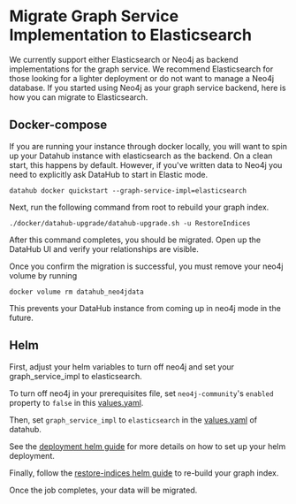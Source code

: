 # Migrate Graph Service Implementation to Elasticsearch

We currently support either Elasticsearch or Neo4j as backend implementations for the graph service. We recommend
Elasticsearch for those looking for a lighter deployment or do not want to manage a Neo4j database.
If you started using Neo4j as your graph service backend, here is how you can migrate to Elasticsearch.

## Docker-compose

If you are running your instance through docker locally, you will want to spin up your Datahub instance with
elasticsearch as the backend. On a clean start, this happens by default. However, if you've written data to
Neo4j you need to explicitly ask DataHub to start in Elastic mode.

```aidl
datahub docker quickstart --graph-service-impl=elasticsearch
```

Next, run the following command from root to rebuild your graph index.

```
./docker/datahub-upgrade/datahub-upgrade.sh -u RestoreIndices
```

After this command completes, you should be migrated. Open up the DataHub UI and verify your relationships are
visible.

Once you confirm the migration is successful, you must remove your neo4j volume by running

```aidl
docker volume rm datahub_neo4jdata
```

This prevents your DataHub instance from coming up in neo4j mode in the future.

## Helm

First, adjust your helm variables to turn off neo4j and set your graph_service_impl to elasticsearch.

To turn off neo4j in your prerequisites file, set `neo4j-community`'s `enabled` property to `false`
in this [values.yaml](https://github.com/acryldata/datahub-helm/blob/master/charts/prerequisites/values.yaml#L54).

Then, set `graph_service_impl` to `elasticsearch` in the
[values.yaml](https://github.com/acryldata/datahub-helm/blob/master/charts/datahub/values.yaml#L63) of datahub.

See the [deployment helm guide](../deploy/kubernetes.md#components) for more details on how to
set up your helm deployment.

Finally, follow the [restore-indices helm guide](./restore-indices.md) to re-build
your graph index.

Once the job completes, your data will be migrated.
